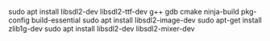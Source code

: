 sudo apt install libsdl2-dev libsdl2-ttf-dev g++ gdb cmake ninja-build pkg-config build-essential
sudo apt install libsdl2-image-dev
sudo apt-get install zlib1g-dev
sudo apt install libsdl2-dev libsdl2-mixer-dev